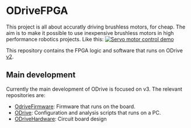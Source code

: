 # ODriveFPGA
This project is all about accuratly driving brushless motors, for cheap. The aim is to make it possible to use inexpensive brushless motors in high performance robotics projects.
Like this:
[![Servo motor control demo](https://j.gifs.com/lYx7k6.gif)](https://www.youtube.com/watch?v=WT4E5nb3KtY)

This repository contains the FPGA logic and software that runs on ODrive [v2](https://github.com/madcowswe/ODriveHardware/tree/master/v2).

## Main development
Currently the main development of ODrive is focused on v3. The relevant repositories are:
* [OdriveFirmware](https://github.com/madcowswe/OdriveFirmware): Firmware that runs on the board.
* [ODrive](https://github.com/madcowswe/ODrive): Configuration and analysis scripts that runs on a PC.
* [ODriveHardware](https://github.com/madcowswe/ODriveHardware): Circuit board design
